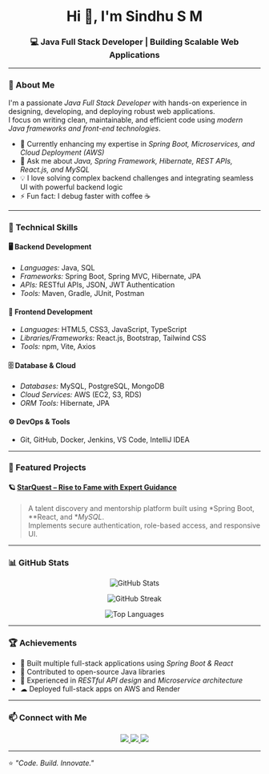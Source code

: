 <h1 align="center">Hi 👋, I'm Sindhu S M</h1>
<h3 align="center">💻 Java Full Stack Developer | Building Scalable Web Applications</h3>

---

### 🚀 About Me
I'm a passionate *Java Full Stack Developer* with hands-on experience in designing, developing, and deploying robust web applications.  
I focus on writing clean, maintainable, and efficient code using *modern Java frameworks and front-end technologies*.

- 🌱 Currently enhancing my expertise in *Spring Boot, Microservices, and Cloud Deployment (AWS)*
- 💬 Ask me about *Java, Spring Framework, Hibernate, REST APIs, React.js, and MySQL*
- 💡 I love solving complex backend challenges and integrating seamless UI with powerful backend logic
- ⚡ Fun fact: I debug faster with coffee ☕

---

### 🧠 Technical Skills

#### 🖥 Backend Development
- *Languages:* Java, SQL  
- *Frameworks:* Spring Boot, Spring MVC, Hibernate, JPA  
- *APIs:* RESTful APIs, JSON, JWT Authentication  
- *Tools:* Maven, Gradle, JUnit, Postman  

#### 🎨 Frontend Development
- *Languages:* HTML5, CSS3, JavaScript, TypeScript  
- *Libraries/Frameworks:* React.js, Bootstrap, Tailwind CSS  
- *Tools:* npm, Vite, Axios  

#### 🗄 Database & Cloud
- *Databases:* MySQL, PostgreSQL, MongoDB  
- *Cloud Services:* AWS (EC2, S3, RDS)  
- *ORM Tools:* Hibernate, JPA  

#### ⚙ DevOps & Tools
- Git, GitHub, Docker, Jenkins, VS Code, IntelliJ IDEA  

---

### 🧩 Featured Projects

#### 🪐 [StarQuest – Rise to Fame with Expert Guidance](https://github.com/yourusername/starquest)
> A talent discovery and mentorship platform built using *Spring Boot, **React, and **MySQL*.  
> Implements secure authentication, role-based access, and responsive UI.

---

### 📊 GitHub Stats

<p align="center">
  <img src="https://github-readme-stats.vercel.app/api?username=yourusername&show_icons=true&theme=tokyonight" alt="GitHub Stats" />
</p>

<p align="center">
  <img src="https://github-readme-streak-stats.herokuapp.com/?user=yourusername&theme=tokyonight" alt="GitHub Streak" />
</p>

<p align="center">
  <img src="https://github-readme-stats.vercel.app/api/top-langs/?username=yourusername&layout=compact&theme=tokyonight" alt="Top Languages" />
</p>

---

### 🏆 Achievements
- 🥇 Built multiple full-stack applications using *Spring Boot & React*
- 🚀 Contributed to open-source Java libraries
- 🎯 Experienced in *RESTful API design* and *Microservice architecture*
- ☁ Deployed full-stack apps on AWS and Render  

---

### 📫 Connect with Me
<p align="center">
  <a href="https://www.linkedin.com/in/your-linkedin/" target="_blank">
    <img src="https://img.shields.io/badge/LinkedIn-0077B5?style=for-the-badge&logo=linkedin&logoColor=white"/>
  </a>
  <a href="mailto:youremail@gmail.com" target="_blank">
    <img src="https://img.shields.io/badge/Gmail-D14836?style=for-the-badge&logo=gmail&logoColor=white"/>
  </a>
  <a href="https://github.com/yourusername" target="_blank">
    <img src="https://img.shields.io/badge/GitHub-100000?style=for-the-badge&logo=github&logoColor=white"/>
  </a>
</p>

---

⭐ *"Code. Build. Innovate."*

